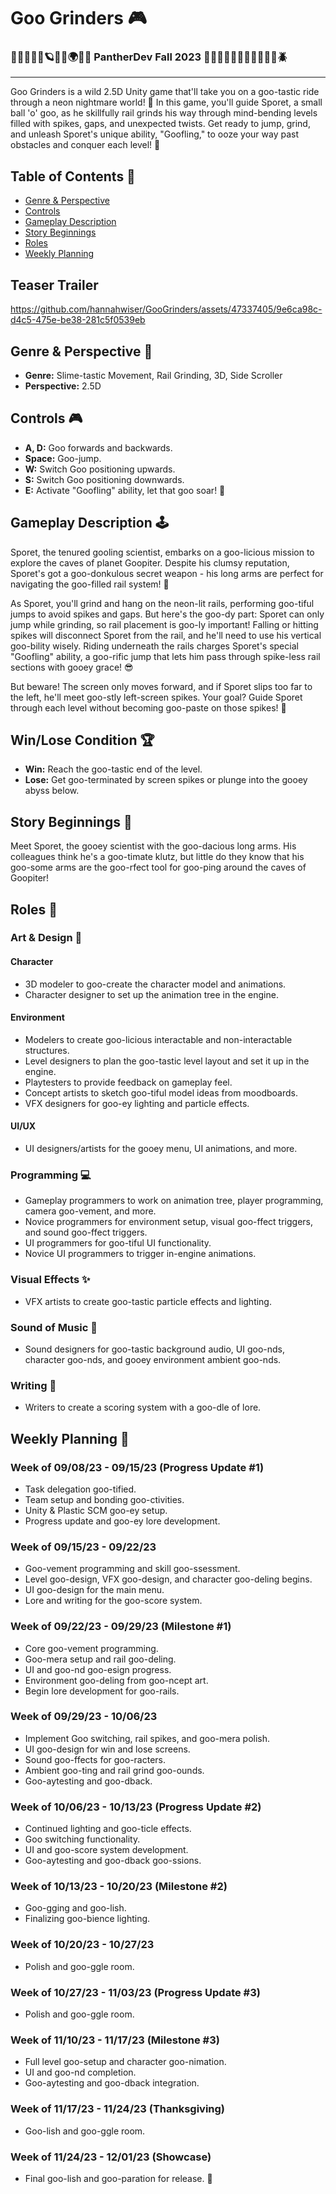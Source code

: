 # Goo Grinders 🎮
### 🦠🌳🌳🌄🌌🪐🚀🌠🌍🌊🌋 PantherDev Fall 2023 🌿🌵🌋🌴🦠🌴🌳🌴🐉🌲🦠🪲

***

Goo Grinders is a wild 2.5D Unity game that'll take you on a goo-tastic ride through a neon nightmare world! 🌌 In this game, you'll guide Sporet, a small ball 'o' goo, as he skillfully rail grinds his way through mind-bending levels filled with spikes, gaps, and unexpected twists. Get ready to jump, grind, and unleash Sporet's unique ability, "Goofling," to ooze your way past obstacles and conquer each level! 🚀

## Table of Contents 📜

- [Genre & Perspective](#genre--perspective)
- [Controls](#controls)
- [Gameplay Description](#gameplay-description)
- [Story Beginnings](#story-beginnings)
- [Roles](#roles)
- [Weekly Planning](#weekly-planning)

## Teaser Trailer
https://github.com/hannahwiser/GooGrinders/assets/47337405/9e6ca98c-d4c5-475e-be38-281c5f0539eb

<a name="genre--perspective"></a>
## Genre & Perspective 🎯

- **Genre:** Slime-tastic Movement, Rail Grinding, 3D, Side Scroller
- **Perspective:** 2.5D

<a name="controls"></a>
## Controls 🎮

- **A, D:** Goo forwards and backwards.
- **Space:** Goo-jump.
- **W:** Switch Goo positioning upwards.
- **S:** Switch Goo positioning downwards.
- **E:** Activate "Goofling" ability, let that goo soar! 🚀

<a name="gameplay-description"></a>
## Gameplay Description 🕹️

Sporet, the tenured gooling scientist, embarks on a goo-licious mission to explore the caves of planet Goopiter. Despite his clumsy reputation, Sporet's got a goo-donkulous secret weapon - his long arms are perfect for navigating the goo-filled rail system! 🚂

As Sporet, you'll grind and hang on the neon-lit rails, performing goo-tiful jumps to avoid spikes and gaps. But here's the goo-dy part: Sporet can only jump while grinding, so rail placement is goo-ly important! Falling or hitting spikes will disconnect Sporet from the rail, and he'll need to use his vertical goo-bility wisely. Riding underneath the rails charges Sporet's special "Goofling" ability, a goo-rific jump that lets him pass through spike-less rail sections with gooey grace! 😎

But beware! The screen only moves forward, and if Sporet slips too far to the left, he'll meet goo-stly left-screen spikes. Your goal? Guide Sporet through each level without becoming goo-paste on those spikes! 🌟

## Win/Lose Condition 🏆

- **Win:** Reach the goo-tastic end of the level.
- **Lose:** Get goo-terminated by screen spikes or plunge into the gooey abyss below.

<a name="story-beginnings"></a>
## Story Beginnings 📖

Meet Sporet, the gooey scientist with the goo-dacious long arms. His colleagues think he's a goo-timate klutz, but little do they know that his goo-some arms are the goo-rfect tool for goo-ping around the caves of Goopiter!

<a name="roles"></a>
## Roles 👥

### Art & Design 🎨

#### Character
- 3D modeler to goo-create the character model and animations.
- Character designer to set up the animation tree in the engine.

#### Environment
- Modelers to create goo-licious interactable and non-interactable structures.
- Level designers to plan the goo-tastic level layout and set it up in the engine.
- Playtesters to provide feedback on gameplay feel.
- Concept artists to sketch goo-tiful model ideas from moodboards.
- VFX designers for goo-ey lighting and particle effects.

#### UI/UX
- UI designers/artists for the gooey menu, UI animations, and more.
  
### Programming 💻

- Gameplay programmers to work on animation tree, player programming, camera goo-vement, and more.
- Novice programmers for environment setup, visual goo-ffect triggers, and sound goo-ffect triggers.
- UI programmers for goo-tiful UI functionality.
- Novice UI programmers to trigger in-engine animations.

### Visual Effects ✨

- VFX artists to create goo-tastic particle effects and lighting.

### Sound of Music 🎵

- Sound designers for goo-tastic background audio, UI goo-nds, character goo-nds, and gooey environment ambient goo-nds.

### Writing 📝

- Writers to create a scoring system with a goo-dle of lore.

<a name="weekly-planning"></a>
## Weekly Planning 📅

### Week of 09/08/23 - 09/15/23 (Progress Update #1)

- Task delegation goo-tified.
- Team setup and bonding goo-ctivities.
- Unity & Plastic SCM goo-ey setup.
- Progress update and goo-ey lore development.

### Week of 09/15/23 - 09/22/23

- Goo-vement programming and skill goo-ssessment.
- Level goo-design, VFX goo-design, and character goo-deling begins.
- UI goo-design for the main menu.
- Lore and writing for the goo-score system.

### Week of 09/22/23 - 09/29/23 (Milestone #1)

- Core goo-vement programming.
- Goo-mera setup and rail goo-deling.
- UI and goo-nd goo-esign progress.
- Environment goo-deling from goo-ncept art.
- Begin lore development for goo-rails.

### Week of 09/29/23 - 10/06/23

- Implement Goo switching, rail spikes, and goo-mera polish.
- UI goo-design for win and lose screens.
- Sound goo-ffects for goo-racters.
- Ambient goo-ting and rail grind goo-ounds.
- Goo-aytesting and goo-dback.

### Week of 10/06/23 - 10/13/23 (Progress Update #2)

- Continued lighting and goo-ticle effects.
- Goo switching functionality.
- UI and goo-score system development.
- Goo-aytesting and goo-dback goo-ssions.

### Week of 10/13/23 - 10/20/23 (Milestone #2)

- Goo-gging and goo-lish.
- Finalizing goo-bience lighting.

### Week of 10/20/23 - 10/27/23

- Polish and goo-ggle room.

### Week of 10/27/23 - 11/03/23 (Progress Update #3)

- Polish and goo-ggle room.

### Week of 11/10/23 - 11/17/23 (Milestone #3)

- Full level goo-setup and character goo-nimation.
- UI and goo-nd completion.
- Goo-aytesting and goo-dback integration.

### Week of 11/17/23 - 11/24/23 (Thanksgiving)

- Goo-lish and goo-ggle room.

### Week of 11/24/23 - 12/01/23 (Showcase)

- Final goo-lish and goo-paration for release. 🚀
